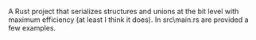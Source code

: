 A Rust project that serializes structures and unions at the bit level with maximum efficiency (at least I think it does). 
In src\main.rs are provided a few examples.
